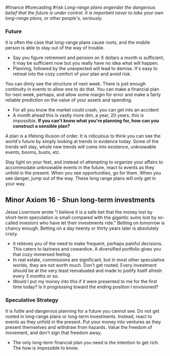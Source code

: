#finance #forecasting #risk 
*Long-range plans engender the dangerous belief that the future is under control. It is important never to take your own long-range plans, or other people's, seriously.*

### Future
It is often the case that long-range plans cause roots, and the mobile person is able to stay out of the way of trouble.
- Say you figure retirement and pension on X dollars a month is sufficient, it may be sufficient now but you really have no idea what will happen.
- Planning, followed by the unexpected will lead to demise.
It's easy to retreat into the cozy comfort of your plan and avoid risk. 

You can dimly see the structure of next week. There is just enough continuity in events to allow one to do that. You can make a financial plan for next week, perhaps, and allow some margin for error and make a fairly reliable prediction on the value of your assets and spending.
- For all you know the market could crash, you can get into an accident
- A month ahead this is vastly more dim, a year, 20 years, this is impossible. **If you can't know what you're planning for, how can you construct a sensible plan?**

A plan is a lifelong illusion of order. It is ridiculous to think you can see the world's future by simply looking at trends in evidence today. Some of the trends will stay, whole new trends will come into existence, unknowable events, booms, busts, etc. 

Stay light on your feet, and instead of attempting to organize your affairs to accommodate unknowable events in the future, react to events as they unfold in the present. When you see opportunities, go for them. When you see danger, jump out of the way. These long range plans will only get in your way.

## Minor Axiom 16 - Shun long-term investments
Jesse Livermore wrote "I believe it is a safe bet that the money lost by short-term speculation is small compared with the gigantic sums lost by so-called investors who have let their investments ride." Betting on tomorrow is chancy enough. Betting on a day twenty or thirty years later is absolutely crazy.
- It relieves you of the need to make frequent, perhaps painful decisions. This caters to laziness and cowardice. A diversified portfolio gives you that cozy immersed feeling.
- In real estate, commissions are significant, but in most other speculative worlds, they are not worth much.
Don't get rooted. Every investment should be at the very least reevaluated and made to justify itself afresh every 3 months or so.
- Would I put my money into this if it were presented to me for the first time today? Is it progressing toward the ending position I envisioned?

### Speculative Strategy
It is futile and dangerous planning for a future you cannot see. Do not get rooted in long-range plans or long-term investments. Instead, react to events as they unfold in the present. Put your money into ventures as they present themselves and withdraw from hazards. Value the freedom of movement, and don't sign that freedom away.
- The only long-term financial plan you need is the intention to get rich. The how is impossible to know.
